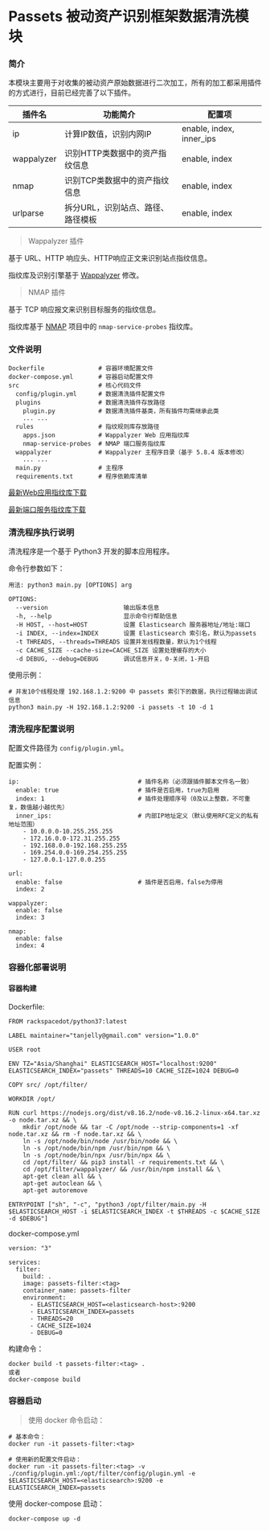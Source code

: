 # Passets 被动资产识别框架数据清洗模块

### 简介

本模块主要用于对收集的被动资产原始数据进行二次加工，所有的加工都采用插件的方式进行，目前已经完善了以下插件。

| 插件名     | 功能简介                           | 配置项
|------------|------------------------------------|----------------------------------|
| ip         | 计算IP数值，识别内网IP             | enable, index, inner_ips
| wappalyzer | 识别HTTP类数据中的资产指纹信息     | enable, index
| nmap       | 识别TCP类数据中的资产指纹信息      | enable, index
| urlparse   | 拆分URL，识别站点、路径、路径模板  | enable, index

> Wappalyzer 插件

基于 URL、HTTP 响应头、HTTP响应正文来识别站点指纹信息。

指纹库及识别引擎基于 [Wappalyzer](https://github.com/AliasIO/Wappalyzer/) 修改。

> NMAP 插件

基于 TCP 响应报文来识别目标服务的指纹信息。

指纹库基于 [NMAP](https://github.com/nmap/nmap/) 项目中的 `nmap-service-probes` 指纹库。

### 文件说明

```
Dockerfile               # 容器环境配置文件
docker-compose.yml       # 容器启动配置文件
src                      # 核心代码文件
  config/plugin.yml      # 数据清洗插件配置文件
  plugins                # 数据清洗插件存放路径
    plugin.py            # 数据清洗插件基类，所有插件均需继承此类
    ... ...
  rules                  # 指纹规则库存放路径
    apps.json            # Wappalyzer Web 应用指纹库
    nmap-service-probes  # NMAP 端口服务指纹库
  wappalyzer             # Wappalyzer 主程序目录（基于 5.8.4 版本修改）
    ... ...
  main.py                # 主程序
  requirements.txt       # 程序依赖库清单
```

[最新Web应用指纹库下载](https://github.com/AliasIO/Wappalyzer/raw/master/src/apps.json)

[最新端口服务指纹库下载](https://github.com/nmap/nmap/raw/master/nmap-service-probes)

### 清洗程序执行说明
 
清洗程序是一个基于 Python3 开发的脚本应用程序。

命令行参数如下：
```
用法: python3 main.py [OPTIONS] arg

OPTIONS:
  --version                     输出版本信息
  -h, --help                    显示命令行帮助信息
  -H HOST, --host=HOST          设置 Elasticsearch 服务器地址/地址:端口
  -i INDEX, --index=INDEX       设置 Elasticsearch 索引名，默认为passets
  -t THREADS, --threads=THREADS 设置并发线程数量，默认为1个线程
  -c CACHE_SIZE --cache-size=CACHE_SIZE 设置处理缓存的大小
  -d DEBUG, --debug=DEBUG       调试信息开关，0-关闭，1-开启
```

使用示例：

```
# 并发10个线程处理 192.168.1.2:9200 中 passets 索引下的数据，执行过程输出调试信息
python3 main.py -H 192.168.1.2:9200 -i passets -t 10 -d 1
```

### 清洗程序配置说明

配置文件路径为 `config/plugin.yml`。

配置实例：
```
ip:                                 # 插件名称（必须跟插件脚本文件名一致）
  enable: true                      # 插件是否启用，true为启用
  index: 1                          # 插件处理顺序号（0及以上整数，不可重复，数值越小越优先）
  inner_ips:                        # 内部IP地址定义（默认使用RFC定义的私有地址范围）
    - 10.0.0.0-10.255.255.255
    - 172.16.0.0-172.31.255.255
    - 192.168.0.0-192.168.255.255
    - 169.254.0.0-169.254.255.255
    - 127.0.0.1-127.0.0.255

url:
  enable: false                     # 插件是否启用，false为停用
  index: 2

wappalyzer:
  enable: false
  index: 3

nmap:
  enable: false
  index: 4
```


### 容器化部署说明

#### 容器构建

Dockerfile:
```
FROM rackspacedot/python37:latest

LABEL maintainer="tanjelly@gmail.com" version="1.0.0"

USER root

ENV TZ="Asia/Shanghai" ELASTICSEARCH_HOST="localhost:9200" ELASTICSEARCH_INDEX="passets" THREADS=10 CACHE_SIZE=1024 DEBUG=0

COPY src/ /opt/filter/

WORKDIR /opt/

RUN curl https://nodejs.org/dist/v8.16.2/node-v8.16.2-linux-x64.tar.xz -o node.tar.xz && \
    mkdir /opt/node && tar -C /opt/node --strip-components=1 -xf node.tar.xz && rm -f node.tar.xz && \
    ln -s /opt/node/bin/node /usr/bin/node && \
    ln -s /opt/node/bin/npm /usr/bin/npm && \
    ln -s /opt/node/bin/npx /usr/bin/npx && \
    cd /opt/filter/ && pip3 install -r requirements.txt && \
    cd /opt/filter/wappalyzer/ && /usr/bin/npm install && \
    apt-get clean all && \
    apt-get autoclean && \
    apt-get autoremove

ENTRYPOINT ["sh", "-c", "python3 /opt/filter/main.py -H $ELASTICSEARCH_HOST -i $ELASTICSEARCH_INDEX -t $THREADS -c $CACHE_SIZE -d $DEBUG"]
```

docker-compose.yml

```
version: "3"

services:
  filter:
    build: .
    image: passets-filter:<tag>
    container_name: passets-filter
    environment:
      - ELASTICSEARCH_HOST=<elasticsearch-host>:9200
      - ELASTICSEARCH_INDEX=passets
      - THREADS=20
      - CACHE_SIZE=1024
      - DEBUG=0
```

构建命令：

```
docker build -t passets-filter:<tag> .
或者
docker-compose build
```

### 容器启动

> 使用 docker 命令启动：

```
# 基本命令：
docker run -it passets-filter:<tag>

# 使用新的配置文件启动：
docker run -it passets-filter:<tag> -v ./config/plugin.yml:/opt/filter/config/plugin.yml -e $ELASTICSEARCH_HOST=<elasticsearch>:9200 -e ELASTICSEARCH_INDEX=passets
```

使用 docker-compose 启动：

```
docker-compose up -d
```

